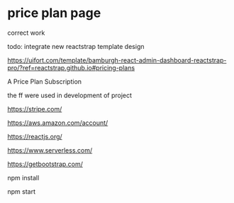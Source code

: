 # price plan page

correct work

todo: integrate new reactstrap template design

https://uifort.com/template/bamburgh-react-admin-dashboard-reactstrap-pro/?ref=reactstrap.github.io#pricing-plans

A Price Plan Subscription 

the ff were used in development of project

https://stripe.com/

https://aws.amazon.com/account/

https://reactjs.org/

https://www.serverless.com/

https://getbootstrap.com/

npm install

npm start
